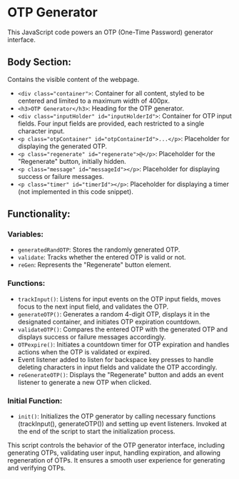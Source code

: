 # OTP Generator

This JavaScript code powers an OTP (One-Time Password) generator interface.

## Body Section:

Contains the visible content of the webpage.
- `<div class="container">`: Container for all content, styled to be centered and limited to a maximum width of 400px.
- `<h3>OTP Generator</h3>`: Heading for the OTP generator.
- `<div class="inputHolder" id="inputHolderId">`: Container for OTP input fields. Four input fields are provided, each restricted to a single character input.
- `<p class="otpContainer" id="otpContainerId">...</p>`: Placeholder for displaying the generated OTP.
- `<p class="regenerate" id="regenerate">@</p>`: Placeholder for the "Regenerate" button, initially hidden.
- `<p class="message" id="messageId"></p>`: Placeholder for displaying success or failure messages.
- `<p class="timer" id="timerId"></p>`: Placeholder for displaying a timer (not implemented in this code snippet).

## Functionality:

### Variables:
- `generatedRandOTP`: Stores the randomly generated OTP.
- `validate`: Tracks whether the entered OTP is valid or not.
- `reGen`: Represents the "Regenerate" button element.

### Functions:
- `trackInput()`: Listens for input events on the OTP input fields, moves focus to the next input field, and validates the OTP.
- `generateOTP()`: Generates a random 4-digit OTP, displays it in the designated container, and initiates OTP expiration countdown.
- `validateOTP()`: Compares the entered OTP with the generated OTP and displays success or failure messages accordingly.
- `OTPexpire()`: Initiates a countdown timer for OTP expiration and handles actions when the OTP is validated or expired.
- Event listener added to listen for backspace key presses to handle deleting characters in input fields and validate the OTP accordingly.
- `reGenerateOTP()`: Displays the "Regenerate" button and adds an event listener to generate a new OTP when clicked.

### Initial Function:
- `init()`: Initializes the OTP generator by calling necessary functions (trackInput(), generateOTP()) and setting up event listeners. Invoked at the end of the script to start the initialization process.

This script controls the behavior of the OTP generator interface, including generating OTPs, validating user input, handling expiration, and allowing regeneration of OTPs. It ensures a smooth user experience for generating and verifying OTPs.
